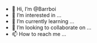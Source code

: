 - 👋 Hi, I’m @Barrboi
- 👀 I’m interested in ...
- 🌱 I’m currently learning ...
- 💞️ I’m looking to collaborate on ...
- 📫 How to reach me ...

<!---
Barrboi/Barrboi is a ✨ special ✨ repository because its `README.md` (this file) appears on your GitHub profile.
You can click the Preview link to take a look at your changes.
--->
